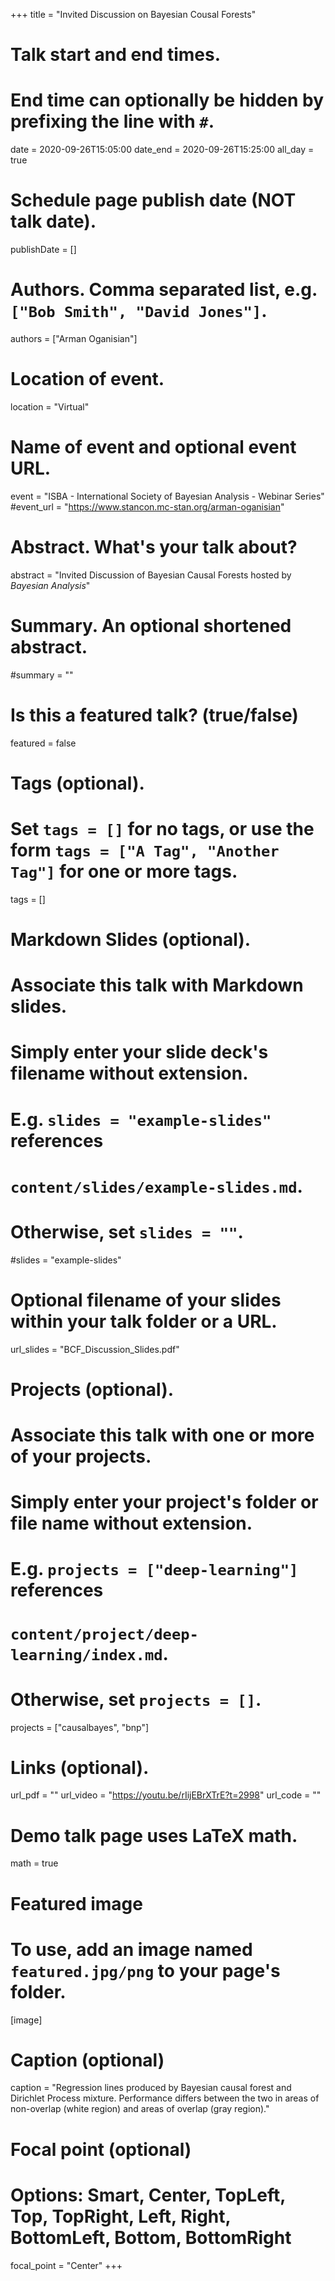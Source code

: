 +++
title = "Invited Discussion on Bayesian Cousal Forests"

# Talk start and end times.
#   End time can optionally be hidden by prefixing the line with `#`.
date = 2020-09-26T15:05:00
date_end = 2020-09-26T15:25:00
all_day = true

# Schedule page publish date (NOT talk date).
publishDate = []

# Authors. Comma separated list, e.g. `["Bob Smith", "David Jones"]`.
authors = ["Arman Oganisian"]

# Location of event.
location = "Virtual"

# Name of event and optional event URL.
event = "ISBA - International Society of Bayesian Analysis - Webinar Series"
#event_url = "https://www.stancon.mc-stan.org/arman-oganisian"

# Abstract. What's your talk about?
abstract = "Invited Discussion of Bayesian Causal Forests hosted by *Bayesian Analysis*"

# Summary. An optional shortened abstract.
#summary = ""

# Is this a featured talk? (true/false)
featured = false

# Tags (optional).
#   Set `tags = []` for no tags, or use the form `tags = ["A Tag", "Another Tag"]` for one or more tags.
tags = []

# Markdown Slides (optional).
#   Associate this talk with Markdown slides.
#   Simply enter your slide deck's filename without extension.
#   E.g. `slides = "example-slides"` references 
#   `content/slides/example-slides.md`.
#   Otherwise, set `slides = ""`.
#slides = "example-slides"

# Optional filename of your slides within your talk folder or a URL.
url_slides = "BCF_Discussion_Slides.pdf"

# Projects (optional).
#   Associate this talk with one or more of your projects.
#   Simply enter your project's folder or file name without extension.
#   E.g. `projects = ["deep-learning"]` references 
#   `content/project/deep-learning/index.md`.
#   Otherwise, set `projects = []`.
projects = ["causalbayes", "bnp"]

# Links (optional).
url_pdf = ""
url_video = "https://youtu.be/rIijEBrXTrE?t=2998"
url_code = ""

# Demo talk page uses LaTeX math.
math = true

# Featured image
# To use, add an image named `featured.jpg/png` to your page's folder. 
[image]
  # Caption (optional)
  caption = "Regression lines produced by Bayesian causal forest and Dirichlet Process mixture. Performance differs between the two in areas of non-overlap (white region) and areas of overlap (gray region)."

  # Focal point (optional)
  # Options: Smart, Center, TopLeft, Top, TopRight, Left, Right, BottomLeft, Bottom, BottomRight
  focal_point = "Center"
+++